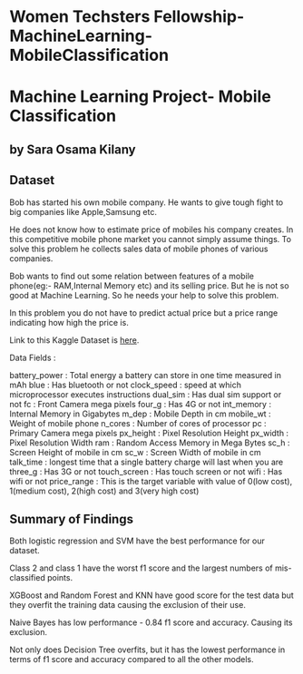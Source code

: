 # Women Techsters Fellowship-MachineLearning-MobileClassification

# Machine Learning Project- Mobile Classification
## by Sara Osama Kilany


## Dataset

Bob has started his own mobile company. He wants to give tough fight to big companies like Apple,Samsung etc.

He does not know how to estimate price of mobiles his company creates. In this competitive mobile phone market you cannot simply assume things. To solve this problem he collects sales data of mobile phones of various companies.

Bob wants to find out some relation between features of a mobile phone(eg:- RAM,Internal Memory etc) and its selling price. But he is not so good at Machine Learning. So he needs your help to solve this problem.

In this problem you do not have to predict actual price but a price range indicating how high the price is.

Link to this Kaggle Dataset is [here](https://www.kaggle.com/datasets/iabhishekofficial/mobile-price-classification).

Data Fields :

battery_power : Total energy a battery can store in one time measured in mAh
blue : Has bluetooth or not
clock_speed : speed at which microprocessor executes instructions
dual_sim : Has dual sim support or not
fc : Front Camera mega pixels
four_g : Has 4G or not
int_memory : Internal Memory in Gigabytes
m_dep : Mobile Depth in cm
mobile_wt : Weight of mobile phone
n_cores : Number of cores of processor
pc : Primary Camera mega pixels
px_height : Pixel Resolution Height
px_width : Pixel Resolution Width
ram : Random Access Memory in Mega Bytes
sc_h : Screen Height of mobile in cm
sc_w : Screen Width of mobile in cm
talk_time : longest time that a single battery charge will last when you are
three_g : Has 3G or not
touch_screen : Has touch screen or not
wifi : Has wifi or not
price_range : This is the target variable with value of 0(low cost), 1(medium cost), 2(high cost) and 3(very high cost)


## Summary of Findings

Both logistic regression and SVM have the best performance for our dataset.

Class 2 and class 1 have the worst f1 score and the largest numbers of mis-classified points.

XGBoost and Random Forest and KNN have good score for the test data but they overfit the training data causing the exclusion of their use.

Naive Bayes has low performance - 0.84 f1 score and accuracy. Causing its exclusion.

Not only does Decision Tree overfits, but it has the lowest performance in terms of f1 score and accuracy compared to all the other models.

